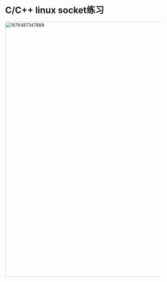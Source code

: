 # C/C++ linux socket练习
<img width="818" alt="1676487347888" src="https://user-images.githubusercontent.com/125469536/219256435-6fc1cdd4-6307-4f97-9c48-54f1aa652769.png">
